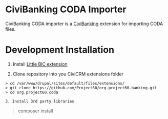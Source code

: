 # CiviBanking CODA Importer

CiviBanking CODA importer is a [CiviBanking](https://github.com/Project60/org.project60.banking) extension for importing CODA files.

Development Installation
========================

1. Install [Little BIC extension](https://github.com/Project60/org.project60.bic)

2. Clone repository into you CiviCRM extensions folder
```
> cd /var/www/drupal/sites/default/files/extensions/
> git clone https://github.com/Project60/org.project60.banking.git
> cd org.project60.coda

3. Install 3rd party libraries 
```
> composer install
